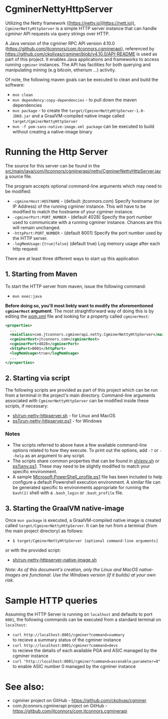 # CgminerNettyHttpServer
Utilizing the Netty framework ([https://netty.io](https://nett.io)), ```CgminerNettyHttpServer``` is a simple HTTP server instance that can handle *cgminer* API requests via query strings over HTTP.

A Java version of the cgminer RPC API version 4.10.0 (https://github.com/jtconnors/com.jtconnors.cgminerapi), referenced by https://github.com/ckolivas/cgminer/blob/v4.10.0/API-README is used as part of this project.  It enables Java applications and frameworks to access running ```cgminer``` instances.  The API has facilities for both querying and manipulating mining (e.g bitcoin, etherium ...) activity.

Of note, the following maven goals can be executed to clean and build the software:

   - ```mvn clean```
   - ```mvn dependency:copy-dependencies``` - to pull down the maven dependencies
   - ```mvn package``` - to create the ```target/CgminerNettyHttpServer-1.0-JDK8.jar``` and a GraalVM-compiled native image called ```target/CgminerNettyHttpServer```
   - ```mvn -f pom-sans-native-image.xml package```  can be executed to build without creating a native-image binary

# Running the Http Server
The source for this server can be found in the [src/main/java/com/jtconnors/cgminerapi/netty/CgminerNettyHttpServer.java](src/main/java/com/jtconnors/cgminerapi/netty/CgminerNettyHttpServer.java) source file.

The program accepts optional command-line arguments which may need to be modified:

- ```-cgminerHost:HOSTNAME``` - (default: jtconnors.com)
Specify hostname (or IP Address) of the running cgminer instance.  This will have to be modified to match the hostname of your cgminer instance.
- ```-cgminerPort:PORT_NUMBER```  - (default 4028) 
Specify the port number used to communicate with a running cgminer instance.  Chances are this will remain unchanged.  
- ```-httpPort:PORT_NUMBER```  - (default 8001) 
Specify the port number used by the HTTP server.
- ```-logMemUsage:{true|false}``` (default true) Log memory usage after each http request

There are at least three different ways to start up this application

## 1. Starting from Maven
To start the HTTP server from maven, issue the following command:  
- ```mvn exec:java```

**Before doing so, you'll most liekly want to modify the aforementioned ```cgminerHost``` argument**.  The most straightforward way of doing this is by editing the [pom.xml](pom.xml) file and looking for a property called ```cgminerHost```:
```xml
<properties>
  ...
  <mainClass>com.jtconnors.cgminerapi.netty.CgminerNettyHttpServer</mainClass>
  <cgminerHost>jtconnors.com</cgminerHost>
  <cgminerPort>4028</cgminerPort>
  <httpPort>8001</httpPort>
  <logMemUsage>true</logMemUsage>
  ...
</properties>
```

## 2. Starting via script
The following scripts are provided as part of this project which can be run from a terminal in the project's main directory.  Command-line arguments associated with ```CgminerNettyHttpServer``` can be modified inside these scripts, if necessary:
- [sh/run-netty-httpserver.sh](sh/run-netty-httpserver.sh) - for Linux and MacOS
- [ps1\run-netty-httpserver.ps1](ps1/run-netty-httpserver.ps1) - for Windows

### Notes
- The scripts referred to above have a few available command-line options related to how they execute. To print out the options, add ```-?``` or ```--help``` as an argument to any script.
- The scripts share common properties that can be found in [sh/env.sh](sh/env.sh) or [ps1\env.ps1](ps1/env.ps1). These may need to be slightly modified to match your specific environment.
- A sample [Microsoft.PowerShell_profile.ps1](sample-Microsoft.PowerShell_profile.ps1) file has been included to help configure a default Powershell execution environment. A similar file can be generated specific to environments appropriate for running the ```bash(1)``` shell with a ```.bash_login``` or ```.bash_profile``` file.

## 3. Starting the GraalVM native-image
Once ```mvn package``` is executed, a GraalVM-compiled native image is created called ```target/CgminerNettyHttpServer```.  It can be run from a terminal (from the main project directory) as follows:
- ```$ target/CgminerNettyHttpServer [optional command-line arguments]```

or with the provided script:
- [sh/run-netty-httpserver-native-image.sh](sh/run-netty-httpserver-native-image.sh)

*Note: As of this document's creation, only the Linux and MacOS native-images are functional.  Use the Windows version (if it builds) at your own risk.*

# Sample HTTP queries

Assuming the HTTP Server is running on ```localhost``` and defaults to port ```8001```, the following commands can be executed from a standard terminal on ```localhost```:

- ```curl http://localhost:8001/cgminer?command=summary```   
to recieve a summary status of the cgminer instance
- ```curl http://localhost:8001/cgminer?command=devs```  
to recieve the details of each available PGA and ASIC managed by the cgminer instance
- ```curl "http://localhost:8001/cgminer?command=ascenable;parameter=0"```
to enable ASIC number 0 managed by the cgminer instance

# See also:

- cgminer project on GitHub - https://github.com/ckolivas/cgminer
- com.jtconnors.cgminerapi project on GitHub - https://gitbub.com/jtconnors/com.jtconnors.cgminerapi
